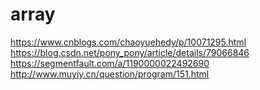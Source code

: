 # array
https://www.cnblogs.com/chaoyuehedy/p/10071295.html
https://blog.csdn.net/pony_pony/article/details/79066846
https://segmentfault.com/a/1190000022492690
http://www.muyiy.cn/question/program/151.html